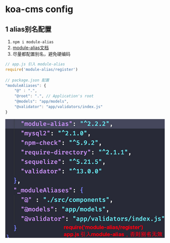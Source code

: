 # koa-cms config

## 1 alias别名配置

1. `npm i module-alias`
2. [module-alias文档](https://www.npmjs.com/package/module-alias)
3. 尽量都配置别名，避免硬编码

```jsx
// app.js 引入 module-alias
require('module-alias/register')

// package.json 配置
"moduleAliases": {
    "@" : ".",
    "@root": ".", // Application's root
    "@models": "app/models",
    "@validator": "app/validators/index.js"
}
```

![module-alias 别名配置](assets/images/alias.jpg)
